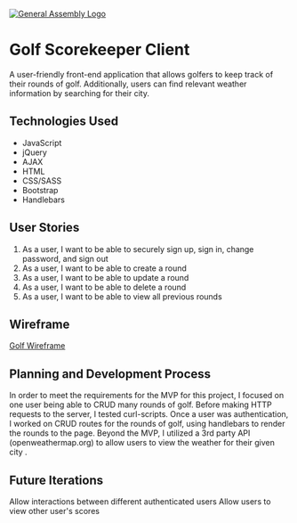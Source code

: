[![General Assembly Logo](https://camo.githubusercontent.com/1a91b05b8f4d44b5bbfb83abac2b0996d8e26c92/687474703a2f2f692e696d6775722e636f6d2f6b6538555354712e706e67)](https://generalassemb.ly/education/web-development-immersive)

# Golf Scorekeeper Client
A user-friendly front-end application that allows golfers to keep track of their rounds of golf.
Additionally, users can find relevant weather information by searching for their city.

## Technologies Used
- JavaScript
- jQuery
- AJAX
- HTML
- CSS/SASS
- Bootstrap
- Handlebars

## User Stories
1) As a user, I want to be able to securely sign up, sign in, change password, and sign out
2) As a user, I want to be able to create a round
3) As a user, I want to be able to update a round
4) As a user, I want to be able to delete a round
3) As a user, I want to be able to view all previous rounds

## Wireframe

[Golf Wireframe](https://i.imgur.com/iaTWBA0.jpg)

## Planning and Development Process
In order to meet the requirements for the MVP for this project, I focused on
one user being able to CRUD many rounds of golf.
Before making HTTP requests to the server, I tested curl-scripts.
Once a user was authentication, I worked on CRUD routes for the rounds of golf,
using handlebars to render the rounds to the page.
Beyond the MVP, I utilized a 3rd party API (openweathermap.org) to allow users to
view the weather for their given city .

## Future Iterations
Allow interactions between different authenticated users
Allow users to view other user's scores
